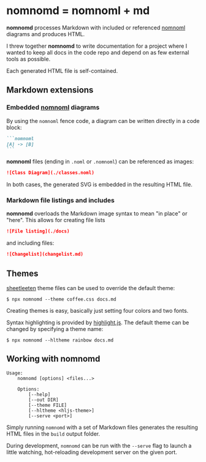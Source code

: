 # nomnomd = nomnoml + md

**nomnomd** processes Markdown with included or referenced [nomnoml] diagrams and produces HTML.

I threw together **nomnomd** to write documentation for a project where I wanted to keep all docs in the code repo and depend on as few external tools as possible.

Each generated HTML file is self-contained.

## Markdown extensions

### Embedded [nomnoml] diagrams

By using the `nomnoml` fence code, a diagram can be written directly in a code block:

~~~markdown
```nomnoml
[A] -> [B]
```
~~~

**nomnoml** files (ending in `.noml` or `.nomnoml`) can be referenced as images:

```markdown
![Class Diagram](./classes.noml)
```

In both cases, the generated SVG is embedded in the resulting HTML file.

### Markdown file listings and includes

**nomnomd** overloads the Markdown image syntax to mean "in place" or "here".
This allows for creating file lists

```markdown
![File listing](./docs)
```

and including files:

```markdown
![Changelist](changelist.md)
```

## Themes

[sheetleeten] theme files can be used to override the default theme:

```shell
$ npx nomnomd --theme coffee.css docs.md
```

Creating themes is easy, basically just setting four colors and two fonts.

Syntax highlighting is provided by [highlight.js]. The default theme can be changed by specifying a theme name:

```shell
$ npx nomnomd --hltheme rainbow docs.md
```

## Working with **nomnomd**

```
Usage:
    nomnomd [options] <files...>

    Options:
        [--help]
        [--out DIR]
        [--theme FILE]
        [--hltheme <hljs-theme>]
        [--serve <port>]
```

Simply running `nomnomd` with a set of Markdown files generates the resulting HTML files in the `build` output folder.

During development, `nomnomd` can be run with the `--serve` flag to launch a little watching, hot-reloading development server on the given port.

[sheetleeten]: https://erkkah.github.io/sheetleeten
[nomnoml]: https://nomnoml.com
[highlight.js]: https://highlightjs.org